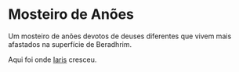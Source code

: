 # Mosteiro de Anões

Um mosteiro de anões devotos de deuses diferentes que vivem mais afastados na superfície de Beradhrim.

Aqui foi onde [Iaris](../../Personagens/PCs/iaris.md) cresceu.
